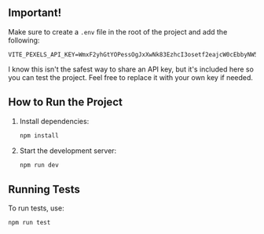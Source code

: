## Important!
Make sure to create a `.env` file in the root of the project and add the following:
```
VITE_PEXELS_API_KEY=WmxF2yhGtYOPessOgJxXwNk83EzhcI3osetf2eajcW0cEbbyNW5kJT4E
```
I know this isn't the safest way to share an API key, but it's included here so you can test the project. Feel free to replace it with your own key if needed.

## How to Run the Project
1. Install dependencies:
   ```sh
   npm install
   ```
2. Start the development server:
   ```sh
   npm run dev
   ```

## Running Tests
To run tests, use:
```sh
npm run test
```
